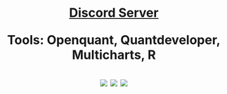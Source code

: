 

<h1 align="center"> <a href="https://discord.gg/V6arrKAUrh" target="_blank">Discord Server</a> 
 
 Tools: Openquant, Quantdeveloper, Multicharts, R
  
  ![](https://github-profile-summary-cards.vercel.app/api/cards/profile-details?username=ragve-hub&theme=default)
  ![](https://github-profile-summary-cards.vercel.app/api/cards/most-commit-language?username=ragve-hub&theme=default)
 ![](https://github-profile-summary-cards.vercel.app/api/cards/stats?username=ragve-hub&theme=default)




